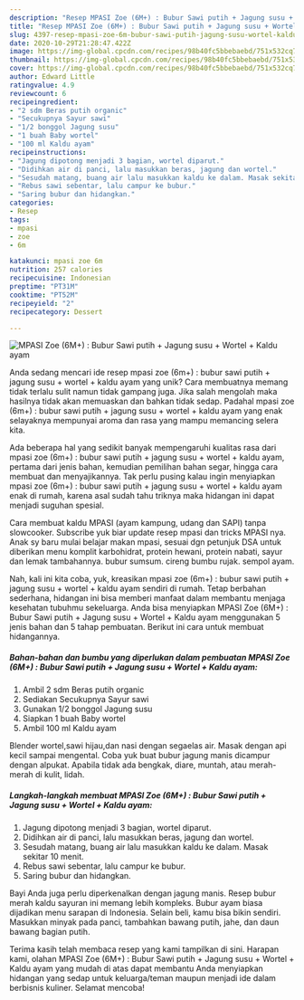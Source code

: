 ```yaml
---
description: "Resep MPASI Zoe (6M+) : Bubur Sawi putih + Jagung susu + Wortel + Kaldu ayam yang Enak Banget"
title: "Resep MPASI Zoe (6M+) : Bubur Sawi putih + Jagung susu + Wortel + Kaldu ayam yang Enak Banget"
slug: 4397-resep-mpasi-zoe-6m-bubur-sawi-putih-jagung-susu-wortel-kaldu-ayam-yang-enak-banget
date: 2020-10-29T21:28:47.422Z
image: https://img-global.cpcdn.com/recipes/98b40fc5bbebaebd/751x532cq70/mpasi-zoe-6m-bubur-sawi-putih-jagung-susu-wortel-kaldu-ayam-foto-resep-utama.jpg
thumbnail: https://img-global.cpcdn.com/recipes/98b40fc5bbebaebd/751x532cq70/mpasi-zoe-6m-bubur-sawi-putih-jagung-susu-wortel-kaldu-ayam-foto-resep-utama.jpg
cover: https://img-global.cpcdn.com/recipes/98b40fc5bbebaebd/751x532cq70/mpasi-zoe-6m-bubur-sawi-putih-jagung-susu-wortel-kaldu-ayam-foto-resep-utama.jpg
author: Edward Little
ratingvalue: 4.9
reviewcount: 6
recipeingredient:
- "2 sdm Beras putih organic"
- "Secukupnya Sayur sawi"
- "1/2 bonggol Jagung susu"
- "1 buah Baby wortel"
- "100 ml Kaldu ayam"
recipeinstructions:
- "Jagung dipotong menjadi 3 bagian, wortel diparut."
- "Didihkan air di panci, lalu masukkan beras, jagung dan wortel."
- "Sesudah matang, buang air lalu masukkan kaldu ke dalam. Masak sekitar 10 menit."
- "Rebus sawi sebentar, lalu campur ke bubur."
- "Saring bubur dan hidangkan."
categories:
- Resep
tags:
- mpasi
- zoe
- 6m

katakunci: mpasi zoe 6m 
nutrition: 257 calories
recipecuisine: Indonesian
preptime: "PT31M"
cooktime: "PT52M"
recipeyield: "2"
recipecategory: Dessert

---
```



![MPASI Zoe (6M+) : Bubur Sawi putih + Jagung susu + Wortel + Kaldu ayam](https://img-global.cpcdn.com/recipes/98b40fc5bbebaebd/751x532cq70/mpasi-zoe-6m-bubur-sawi-putih-jagung-susu-wortel-kaldu-ayam-foto-resep-utama.jpg)

Anda sedang mencari ide resep mpasi zoe (6m+) : bubur sawi putih + jagung susu + wortel + kaldu ayam yang unik? Cara membuatnya memang tidak terlalu sulit namun tidak gampang juga. Jika salah mengolah maka hasilnya tidak akan memuaskan dan bahkan tidak sedap. Padahal mpasi zoe (6m+) : bubur sawi putih + jagung susu + wortel + kaldu ayam yang enak selayaknya mempunyai aroma dan rasa yang mampu memancing selera kita.

Ada beberapa hal yang sedikit banyak mempengaruhi kualitas rasa dari mpasi zoe (6m+) : bubur sawi putih + jagung susu + wortel + kaldu ayam, pertama dari jenis bahan, kemudian pemilihan bahan segar, hingga cara membuat dan menyajikannya. Tak perlu pusing kalau ingin menyiapkan mpasi zoe (6m+) : bubur sawi putih + jagung susu + wortel + kaldu ayam enak di rumah, karena asal sudah tahu triknya maka hidangan ini dapat menjadi suguhan spesial.

Cara membuat kaldu MPASI (ayam kampung, udang dan SAPI) tanpa slowcooker. Subscribe yuk biar update resep mpasi dan tricks MPASI nya. Anak sy baru mulai belajar makan mpasi, sesuai dgn petunjuk DSA untuk diberikan menu komplit karbohidrat, protein hewani, protein nabati, sayur dan lemak tambahannya. bubur sumsum. cireng bumbu rujak. sempol ayam.


Nah, kali ini kita coba, yuk, kreasikan mpasi zoe (6m+) : bubur sawi putih + jagung susu + wortel + kaldu ayam sendiri di rumah. Tetap berbahan sederhana, hidangan ini bisa memberi manfaat dalam membantu menjaga kesehatan tubuhmu sekeluarga. Anda bisa menyiapkan MPASI Zoe (6M+) : Bubur Sawi putih + Jagung susu + Wortel + Kaldu ayam menggunakan 5 jenis bahan dan 5 tahap pembuatan. Berikut ini cara untuk membuat hidangannya.

<!--inarticleads1-->

##### Bahan-bahan dan bumbu yang diperlukan dalam pembuatan MPASI Zoe (6M+) : Bubur Sawi putih + Jagung susu + Wortel + Kaldu ayam:

1. Ambil 2 sdm Beras putih organic
1. Sediakan Secukupnya Sayur sawi
1. Gunakan 1/2 bonggol Jagung susu
1. Siapkan 1 buah Baby wortel
1. Ambil 100 ml Kaldu ayam


Blender wortel,sawi hijau,dan nasi dengan segaelas air. Masak dengan api kecil sampai mengental. Coba yuk buat bubur jagung manis dicampur dengan alpukat. Apabila tidak ada bengkak, diare, muntah, atau merah-merah di kulit, lidah. 

<!--inarticleads2-->

##### Langkah-langkah membuat MPASI Zoe (6M+) : Bubur Sawi putih + Jagung susu + Wortel + Kaldu ayam:

1. Jagung dipotong menjadi 3 bagian, wortel diparut.
1. Didihkan air di panci, lalu masukkan beras, jagung dan wortel.
1. Sesudah matang, buang air lalu masukkan kaldu ke dalam. Masak sekitar 10 menit.
1. Rebus sawi sebentar, lalu campur ke bubur.
1. Saring bubur dan hidangkan.


Bayi Anda juga perlu diperkenalkan dengan jagung manis. Resep bubur merah kaldu sayuran ini memang lebih kompleks. Bubur ayam biasa dijadikan menu sarapan di Indonesia. Selain beli, kamu bisa bikin sendiri. Masukkan minyak pada panci, tambahkan bawang putih, jahe, dan daun bawang bagian putih. 

Terima kasih telah membaca resep yang kami tampilkan di sini. Harapan kami, olahan MPASI Zoe (6M+) : Bubur Sawi putih + Jagung susu + Wortel + Kaldu ayam yang mudah di atas dapat membantu Anda menyiapkan hidangan yang sedap untuk keluarga/teman maupun menjadi ide dalam berbisnis kuliner. Selamat mencoba!

